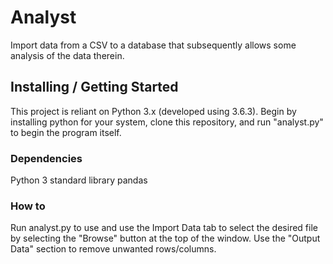 # Analyst
Import data from a CSV to a database that subsequently allows some analysis of the data therein.

## Installing / Getting Started
This project is reliant on Python 3.x (developed using 3.6.3).  Begin by installing python for your system, clone this repository, and run "analyst.py" to begin the program itself.

### Dependencies
Python 3 standard library
pandas

### How to
Run analyst.py to use and use the Import Data tab to select the desired file by selecting the "Browse" button at the top of the window.  Use the "Output Data" section to remove unwanted rows/columns.

